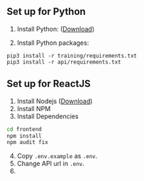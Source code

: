 ## Set up for Python
1. Install Python: ([Download](https://www.python.org))

2. Install Python packages:
```
pip3 install -r training/requirements.txt
pip3 install -r api/requirements.txt
```
## Set up for ReactJS
1. Install Nodejs ([Download](https://nodejs.org/en/download/package-manager/))
2. Install NPM
3. Install Dependencies
```bash
cd frontend
npm install
npm audit fix
```

4. Copy `.env.example` as `.env`.
5. Change API url in `.env`.
6. 

